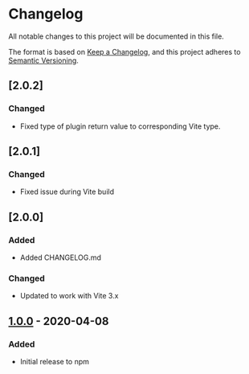 # Changelog

All notable changes to this project will be documented in this file.

The format is based on [Keep a Changelog](https://keepachangelog.com/en/1.0.0/),
and this project adheres to [Semantic Versioning](https://semver.org/spec/v2.0.0.html).

## [2.0.2]

### Changed

- Fixed type of plugin return value to corresponding Vite type.

## [2.0.1]

### Changed

- Fixed issue during Vite build

## [2.0.0]

### Added

- Added CHANGELOG.md

### Changed

- Updated to work with Vite 3.x

## [1.0.0] - 2020-04-08

### Added

- Initial release to npm

[unreleased]: https://github.com/metafy-gg/vite-plugin-svelte-svg/compare/1.0.0...HEAD
[1.0.0]: https://github.com/metafy-gg/vite-plugin-svelte-svg/releases/tag/1.0.0
